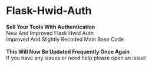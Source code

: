 # Flask-Hwid-Auth
**Sell Your Tools With Authentication**<br />New And Improved Flask Hwid Auth<br />
Improved And Slightly Recoded Main Base Code 
<br /><br />**This Will Now Be Updated Frequently Once Again**<br />If you have any issues or need help please open an issue!
